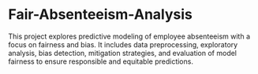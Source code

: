 # Fair-Absenteeism-Analysis
This project explores predictive modeling of employee absenteeism with a focus on fairness and bias. It includes data preprocessing, exploratory analysis, bias detection, mitigation strategies, and evaluation of model fairness to ensure responsible and equitable predictions.

